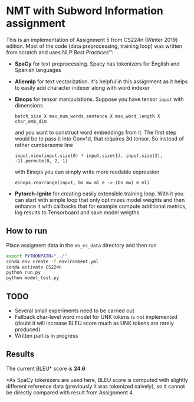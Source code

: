 # NMT with Subword Information assignment

This is an implementation of Assignment 5 from
CS224n (Winter 2019) edition. Most of the code (data preprocessing, training loop) was written from scratch and uses
NLP *Best Practices*™:

* **SpaCy** for text preprocessing. Spacy has tokenizers for English and Spanish languages
* **Allennlp** for text vectorization. It's helpful in this assignment as it helps to easily add character
    indexer along with word indexer
* **Einops** for tensor manipulations. Suppose you have tensor `input` with dimensions

    `batch_size X max_num_words_sentence X max_word_length X char_emb_dim` 
    
    and you want
    to construct word embeddings from it. The first step would be to pass
    it into Conv1d, that requires 3d tensor. So instead of rather cumbersome line
    
    `input.view(input.size(0) * input.size(1), input.size(2), -1).permute(0, 2, 1)` 
    
    with Einops you can simply write more readable expression 

    `einops.rearrange(input, bs mw ml e -> (bs mw) e ml)` 
    
* **Pytorch-Ignite** for creating easily extensible training loop. With it you can start with simple loop that only
       optimizes model weights and then enhance it with callbacks that for example compute additional metrics, 
       log results to Tensorboard and save model weigths

## How to run

Place assigment data in the `en_es_data` directory and then run
```bash
export PYTHONPATH="../"
conda env create -f environment.yml
conda activate CS224n
python run.py
python model_test.py
```
   
## TODO

* Several small experiments need to be carried out
* Fallback char-level word model for UNK tokens is not implemented (doubt it will increase BLEU score much as UNK tokens
    are rarely produced) 
* Written part is in progress
 
## Results
The current BLEU* score is **24.6**

*As SpaCy tokenizers are used here, BLEU score is computed
with slightly different reference data (previously it was tokenized naively), so it cannot be directly compared with result
from Assignment 4.
